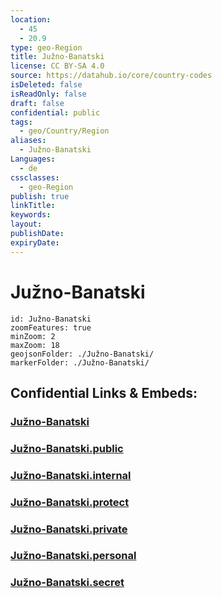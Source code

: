 ```yaml
---
location:
  - 45
  - 20.9
type: geo-Region
title: Južno-Banatski
license: CC BY-SA 4.0
source: https://datahub.io/core/country-codes
isDeleted: false
isReadOnly: false
draft: false
confidential: public
tags:
  - geo/Country/Region
aliases:
  - Južno-Banatski
Languages:
  - de
cssclasses:
  - geo-Region
publish: true
linkTitle:
keywords:
layout:
publishDate:
expiryDate:
---
```


# Južno-Banatski

```leaflet
id: Južno-Banatski
zoomFeatures: true 
minZoom: 2 
maxZoom: 18
geojsonFolder: ./Južno-Banatski/
markerFolder: ./Južno-Banatski/
```


## Confidential Links & Embeds: 

### [Južno-Banatski](/_Standards/Earth/Continent/Europe/Europe~South/Serbia/districts~Serbia/Južno-Banatski.md) 

### [Južno-Banatski.public](/_public/Earth/Continent/Europe/Europe~South/Serbia/districts~Serbia/Južno-Banatski.public.md) 

### [Južno-Banatski.internal](/_internal/Earth/Continent/Europe/Europe~South/Serbia/districts~Serbia/Južno-Banatski.internal.md) 

### [Južno-Banatski.protect](/_protect/Earth/Continent/Europe/Europe~South/Serbia/districts~Serbia/Južno-Banatski.protect.md) 

### [Južno-Banatski.private](/_private/Earth/Continent/Europe/Europe~South/Serbia/districts~Serbia/Južno-Banatski.private.md) 

### [Južno-Banatski.personal](/_personal/Earth/Continent/Europe/Europe~South/Serbia/districts~Serbia/Južno-Banatski.personal.md) 

### [Južno-Banatski.secret](/_secret/Earth/Continent/Europe/Europe~South/Serbia/districts~Serbia/Južno-Banatski.secret.md)

